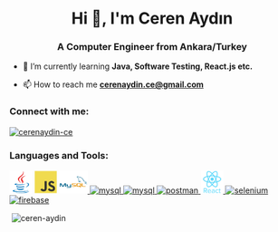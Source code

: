 <h1 align="center">Hi 👋, I'm Ceren Aydın</h1>
<h3 align="center">A Computer Engineer from Ankara/Turkey</h3>



- 🌱 I’m currently learning **Java, Software Testing, React.js etc.**

- 📫 How to reach me **cerenaydin.ce@gmail.com**

<h3 align="left">Connect with me:</h3>
<p align="left">
<a href="https://linkedin.com/in/cerenaydin-ce" target="blank"><img align="center" src="https://raw.githubusercontent.com/rahuldkjain/github-profile-readme-generator/master/src/images/icons/Social/linked-in-alt.svg" alt="cerenaydin-ce" height="30" width="40" /></a> </p>


<h3 align="left">Languages and Tools:</h3>
<p align="left"> 
<a class="logo" style="text-decoration:none" href="https://www.java.com" target="_blank" rel="noreferrer"> <img src="https://raw.githubusercontent.com/devicons/devicon/master/icons/java/java-original.svg" alt="java" width="40" height="40"/> </a> 
<a style="text-decoration:none" href="https://developer.mozilla.org/en-US/docs/Web/JavaScript" target="_blank" rel="noreferrer"> <img src="https://raw.githubusercontent.com/devicons/devicon/master/icons/javascript/javascript-original.svg" alt="javascript" width="40" height="40"/> </a> 
<a href="https://www.mysql.com/" target="_blank" rel="noreferrer"> <img src="https://raw.githubusercontent.com/devicons/devicon/master/icons/mysql/mysql-original-wordmark.svg" alt="mysql" width="50" height="40"/> </a> 
<a href="https://www.soapui.org/" target="_blank" rel="noreferrer"> <img src="https://logovectorseek.com/wp-content/uploads/2020/09/soapui-supported-by-smartbear-logo-vector.png" alt="mysql" width="90" height="45"/> </a> 
<a href="https://jmeter.apache.org/" target="_blank" rel="noreferrer"> <img src="https://seeklogo.com/images/J/jmeter-logo-D9C2DDEEBC-seeklogo.com.png" alt="mysql" width="90" height="35"/> </a> 
<a href="https://postman.com" target="_blank" rel="noreferrer"> <img src="https://www.vectorlogo.zone/logos/getpostman/getpostman-icon.svg" alt="postman" width="40" height="40"/> </a> 
<a href="https://reactjs.org/" target="_blank" rel="noreferrer"> <img src="https://raw.githubusercontent.com/devicons/devicon/master/icons/react/react-original-wordmark.svg" alt="react" width="40" height="40"/> </a> 
<a href="https://www.selenium.dev" target="_blank" rel="noreferrer"> <img src="https://raw.githubusercontent.com/detain/svg-logos/780f25886640cef088af994181646db2f6b1a3f8/svg/selenium-logo.svg" alt="selenium" width="40" height="40"/> </a> 
<a href="https://firebase.google.com/" target="_blank" rel="noreferrer"> <img src="https://www.vectorlogo.zone/logos/firebase/firebase-icon.svg" alt="firebase" width="40" height="40"/> </a> </p>




<p>&nbsp;<img align="center" src="https://github-readme-stats.vercel.app/api?username=ceren-aydin&show_icons=true&locale=en" alt="ceren-aydin" /></p>
